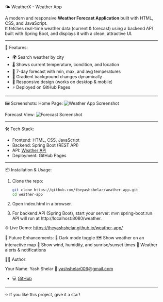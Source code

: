 🌤️ WeatherX - Weather App

A modern and responsive **Weather Forecast Application** built with HTML, CSS, and JavaScript.  
It fetches real-time weather data (current & forecast) using a backend API built with Spring Boot, and displays it with a clean, attractive UI.

---

🚀 Features:
- 🌍 Search weather by city  
- 🌡️ Shows current temperature, condition, and location  
- 📅 7-day forecast with min, max, and avg temperatures  
- 🎨 Gradient background changes dynamically  
- 📱 Responsive design (works on desktop & mobile)  
- ⚡ Deployed on GitHub Pages  

---

🖼️ Screenshots:
Home Page:
![Weather App Screenshot](assests/WeatherX-Homepage.png)

Forecast View:
![Forecast Screenshot](assests/WeatherX-Searchpage.png)  

---

🛠️ Tech Stack:
- Frontend: HTML, CSS, JavaScript  
- Backend: Spring Boot (REST API)  
- API: [Weather API](https://www.weatherapi.com/)  
- Deployment: GitHub Pages  

---

📦 Installation & Usage:

1. Clone the repo:
   ```bash
   git clone https://github.com/theyashshelar/weather-app.git
   cd weather-app

2. Open index.html in a browser.

3. For backend API (Spring Boot), start your server:
    mvn spring-boot:run
    API will run at http://localhost:8080/weather.


🌐 Live Demo:
https://theyashshelar.github.io/weather-app/

📌 Future Enhancements:
🌙 Dark mode toggle
🗺️ Show weather on an interactive map
💨 Show wind, humidity, and sunrise/sunset times
🔔 Weather alerts & notifications


👨‍💻 Author:

Your Name: 
Yash Shelar
📧 yashshelar006@gmail.com
- 💻 [GitHub](https://github.com/theyashshelar) 

---

⭐ If you like this project, give it a star!
